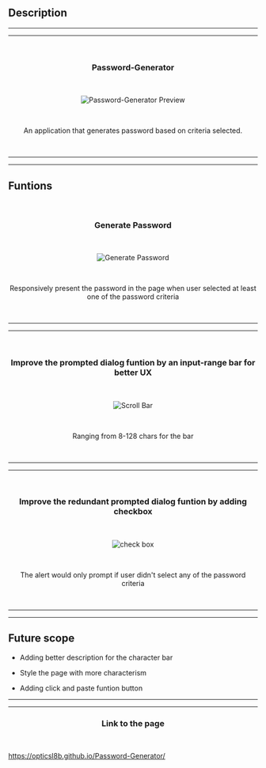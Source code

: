 ## Description

<hr>
<hr>

<br>
<h3 align="center">Password-Generator</h3>
<br>

<p align="center">
<img src="https://i.imgur.com/GYaRKIG.png" title="source: imgur.com" alt="Password-Generator Preview"/>
</p>

<br>
<p align="center">
An application that generates password based on criteria selected.</p>
<br>

<hr>
<hr>

<h2>Funtions</h2>
<br>

<h3 align="center">Generate Password</h3>
<br>

<p align="center">
<img src="https://i.imgur.com/txPFaAd.gif" title="source: imgur.com" alt="Generate Password"/>
</p>
<br>
<p align="center">
Responsively present the password in the page when user selected at least one of the password criteria</p>
<br>

<hr>
<hr>

<br>
<h3 align="center">Improve the prompted dialog funtion by an input-range bar for better UX</h3>
<br>

<p align="center">
<img src="https://i.imgur.com/miiIcAX.gif" title="source: imgur.com" alt="Scroll Bar"/>
</p>
<br>
<p align="center">
Ranging from 8-128 chars for the bar </p>
<br>

<hr>
<hr>

<br>
<h3 align="center">Improve the redundant prompted dialog funtion by adding checkbox</h3>
<br>
<p align="center">
<img src="https://i.imgur.com/65ohZCN.gif" title="source: imgur.com" alt="check box"/>
</p>
<br>
<p align="center">
The alert would only prompt if user didn't select any of the password criteria</p>
<br>

<hr>
<hr>

<h2>Future scope</h2>

- Adding better description for the character bar

- Style the page with more characterism

- Adding click and paste funtion button 


<hr>
<hr>

<h3 align="center">Link to the page</h3>
<br>

https://opticsl8b.github.io/Password-Generator/

